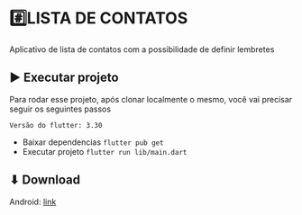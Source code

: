 
# #️⃣LISTA DE CONTATOS

Aplicativo de lista de contatos com a possibilidade de definir lembretes


## ▶ Executar projeto

Para rodar esse projeto, após clonar localmente o mesmo, você vai precisar seguir os seguintes passos

`Versão do flutter: 3.30`
- Baixar dependencias `flutter pub get`
- Executar projeto `flutter run lib/main.dart`



## ⬇ Download

Android: [link](https://drive.google.com/file/d/1O2r3RRN3l3TnERW4p9hUetC4oUFTeRXs/view?usp=sharing)


